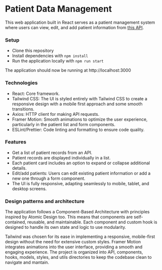 # Patient Data Management 
This web application built in React serves as a patient management system where users can view, edit, and add patient information from [this API](https://63bedcf7f5cfc0949b634fc8.mockapi.io/users).

### Setup 

- Clone this repository
- Install dependencies with `npm install`
- Run the application locally with `npm run start` 

The application should now be running at http://localhost:3000

### Technologies

- React: Core framework.
- Tailwind CSS: The UI is styled entirely with Tailwind CSS to create a responsive design with a mobile first approach and some smooth transitions. 
- Axios: HTTP client for making API requests.
- Framer Motion: Smooth animations to optimize the user experience, particularly in the patient list and form components.
- ESLint/Prettier: Code linting and formatting to ensure code quality.

### Features 
- Get a list of patient records from an API.
- Patient records are displayed individually in a list.
- Each patient card includes an option to expand or collapse additional details.
- Edit/add patients: Users can edit existing patient information or add a new one through a form component.
- The UI is fully responsive, adapting seamlessly to mobile, tablet, and desktop screens.

### Design patterns and architecture
The application follows a Component-Based Architecture with principles inspired by Atomic Design too. This means that components are self-contained, reusable, and maintainable. Each component and custom hook is designed to handle its own state and logic to use modularity.

Tailwind was chosen for its ease in implementing a responsive, mobile-first design without the need for extensive custom styles.
Framer Motion integrates animations into the user interface, providing a smooth and engaging experience.
The project is organized into API, components, hooks, models, styles, and utils directories to keep the codebase clean to navigate and mantain.
